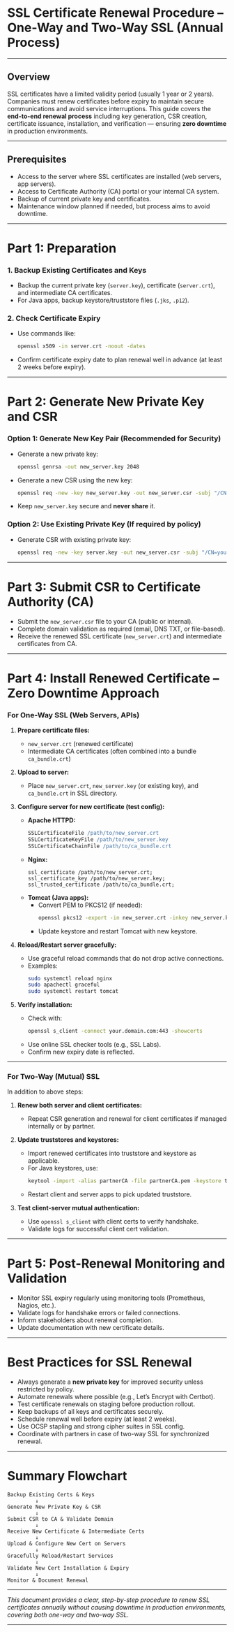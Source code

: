 
# SSL Certificate Renewal Procedure – One-Way and Two-Way SSL (Annual Process)

---

## Overview  
SSL certificates have a limited validity period (usually 1 year or 2 years). Companies must renew certificates before expiry to maintain secure communications and avoid service interruptions. This guide covers the **end-to-end renewal process** including key generation, CSR creation, certificate issuance, installation, and verification — ensuring **zero downtime** in production environments.

---

## Prerequisites  
- Access to the server where SSL certificates are installed (web servers, app servers).  
- Access to Certificate Authority (CA) portal or your internal CA system.  
- Backup of current private key and certificates.  
- Maintenance window planned if needed, but process aims to avoid downtime.  

---

# Part 1: Preparation

### 1. Backup Existing Certificates and Keys  
- Backup the current private key (`server.key`), certificate (`server.crt`), and intermediate CA certificates.  
- For Java apps, backup keystore/truststore files (`.jks`, `.p12`).

### 2. Check Certificate Expiry  
- Use commands like:
  ```bash
  openssl x509 -in server.crt -noout -dates
  ```
- Confirm certificate expiry date to plan renewal well in advance (at least 2 weeks before expiry).

---

# Part 2: Generate New Private Key and CSR

### Option 1: Generate New Key Pair (Recommended for Security)  
- Generate a new private key:
  ```bash
  openssl genrsa -out new_server.key 2048
  ```
- Generate a new CSR using the new key:
  ```bash
  openssl req -new -key new_server.key -out new_server.csr -subj "/CN=your.domain.com"
  ```
- Keep `new_server.key` secure and **never share** it.

### Option 2: Use Existing Private Key (If required by policy)  
- Generate CSR with existing private key:
  ```bash
  openssl req -new -key server.key -out new_server.csr -subj "/CN=your.domain.com"
  ```

---

# Part 3: Submit CSR to Certificate Authority (CA)

- Submit the `new_server.csr` file to your CA (public or internal).  
- Complete domain validation as required (email, DNS TXT, or file-based).  
- Receive the renewed SSL certificate (`new_server.crt`) and intermediate certificates from CA.

---

# Part 4: Install Renewed Certificate – Zero Downtime Approach

### For One-Way SSL (Web Servers, APIs)

1. **Prepare certificate files:**  
   - `new_server.crt` (renewed certificate)  
   - Intermediate CA certificates (often combined into a bundle `ca_bundle.crt`)

2. **Upload to server:**  
   - Place `new_server.crt`, `new_server.key` (or existing key), and `ca_bundle.crt` in SSL directory.

3. **Configure server for new certificate (test config):**

   - **Apache HTTPD:**
     ```apache
     SSLCertificateFile /path/to/new_server.crt
     SSLCertificateKeyFile /path/to/new_server.key
     SSLCertificateChainFile /path/to/ca_bundle.crt
     ```
   - **Nginx:**
     ```nginx
     ssl_certificate /path/to/new_server.crt;
     ssl_certificate_key /path/to/new_server.key;
     ssl_trusted_certificate /path/to/ca_bundle.crt;
     ```
   - **Tomcat (Java apps):**  
     - Convert PEM to PKCS12 (if needed):  
       ```bash
       openssl pkcs12 -export -in new_server.crt -inkey new_server.key -out server.p12 -name tomcat
       ```
     - Update keystore and restart Tomcat with new keystore.

4. **Reload/Restart server gracefully:**  
   - Use graceful reload commands that do not drop active connections.  
   - Examples:  
     ```bash
     sudo systemctl reload nginx
     sudo apachectl graceful
     sudo systemctl restart tomcat
     ```

5. **Verify installation:**  
   - Check with:  
     ```bash
     openssl s_client -connect your.domain.com:443 -showcerts
     ```
   - Use online SSL checker tools (e.g., SSL Labs).  
   - Confirm new expiry date is reflected.

---

### For Two-Way (Mutual) SSL

In addition to above steps:

1. **Renew both server and client certificates:**  
   - Repeat CSR generation and renewal for client certificates if managed internally or by partner.

2. **Update truststores and keystores:**  
   - Import renewed certificates into truststore and keystore as applicable.  
   - For Java keystores, use:  
     ```bash
     keytool -import -alias partnerCA -file partnerCA.pem -keystore truststore.jks
     ```
   - Restart client and server apps to pick updated truststore.

3. **Test client-server mutual authentication:**  
   - Use `openssl s_client` with client certs to verify handshake.  
   - Validate logs for successful client cert validation.

---

# Part 5: Post-Renewal Monitoring and Validation

- Monitor SSL expiry regularly using monitoring tools (Prometheus, Nagios, etc.).  
- Validate logs for handshake errors or failed connections.  
- Inform stakeholders about renewal completion.  
- Update documentation with new certificate details.

---

# Best Practices for SSL Renewal

- Always generate a **new private key** for improved security unless restricted by policy.  
- Automate renewals where possible (e.g., Let’s Encrypt with Certbot).  
- Test certificate renewals on staging before production rollout.  
- Keep backups of all keys and certificates securely.  
- Schedule renewal well before expiry (at least 2 weeks).  
- Use OCSP stapling and strong cipher suites in SSL config.  
- Coordinate with partners in case of two-way SSL for synchronized renewal.

---

# Summary Flowchart

```
Backup Existing Certs & Keys
         ↓
Generate New Private Key & CSR
         ↓
Submit CSR to CA & Validate Domain
         ↓
Receive New Certificate & Intermediate Certs
         ↓
Upload & Configure New Cert on Servers
         ↓
Gracefully Reload/Restart Services
         ↓
Validate New Cert Installation & Expiry
         ↓
Monitor & Document Renewal
```

---

*This document provides a clear, step-by-step procedure to renew SSL certificates annually without causing downtime in production environments, covering both one-way and two-way SSL.*

---
